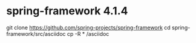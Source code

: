 # spring-framework 4.1.4

git clone https://github.com/spring-projects/spring-framework
cd spring-framework/src/asciidoc
cp -R * <target-url>/asciidoc

